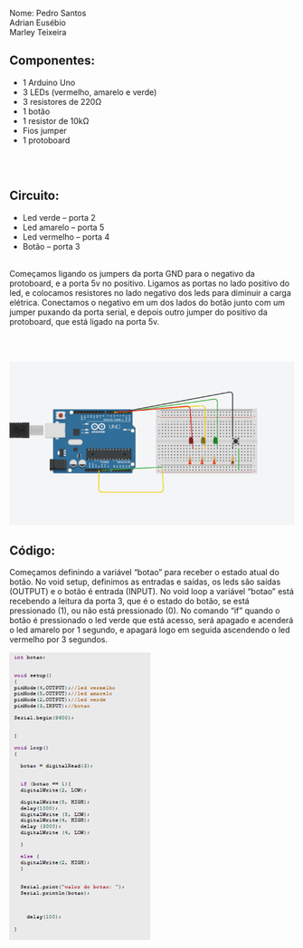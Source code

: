 Nome: Pedro Santos  
    Adrian Eusébio  
    Marley Teixeira

## Componentes:

+ 1 Arduino Uno  
+ 3 LEDs (vermelho, amarelo e verde)  
+ 3 resistores de 220Ω  
+ 1 botão  
+ 1 resistor de 10kΩ   
+ Fios jumper  
+ 1 protoboard  

<br><br>

## Circuito:  
+ Led verde – porta 2
+ Led amarelo – porta 5
+ Led vermelho – porta 4
+ Botão – porta 3  
<br>
Começamos ligando os jumpers da porta GND para o negativo da protoboard, e a porta 5v no positivo. Ligamos as portas no lado positivo do led, e colocamos resistores no lado negativo dos leds para diminuir a carga elétrica. Conectamos o negativo em um dos lados do botão junto com um jumper puxando da porta serial, e depois outro jumper do positivo da protoboard, que está ligado na porta 5v.

<br><br>


![circuito](imagens/circuito.png)  


## Código:  
Começamos definindo a variável “botao” para receber o estado atual do botão. No void setup, definimos as entradas e saídas, os leds são saídas (OUTPUT) e o botão é entrada (INPUT). No void loop a variável “botao” está recebendo a leitura da porta 3, que é o estado do botão, se está pressionado (1), ou não está pressionado (0). No comando “if” quando o botão é pressionado o led verde que está acesso, será apagado e acenderá o led amarelo por 1 segundo, e apagará logo em seguida ascendendo o led vermelho por 3 segundos.



![circuito](imagens/codigo.png) 